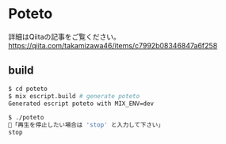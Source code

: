 # Poteto
詳細はQiitaの記事をご覧ください。
https://qiita.com/takamizawa46/items/c7992b08346847a6f258

## build
```bash
$ cd poteto
$ mix escript.build # generate poteto
Generated escript poteto with MIX_ENV=dev

$ ./poteto
🍟「再生を停止したい場合は 'stop' と入力して下さい」
stop
```

